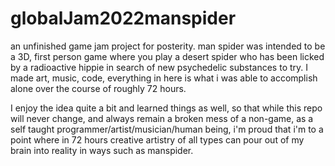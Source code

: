 # globalJam2022manspider
an unfinished game jam project for posterity.
man spider was intended to be a 3D, first person game where you play a desert spider who has been licked by a radioactive hippie in search of new psychedelic substances to try. I made art, music, code, everything in here is what i was able to accomplish alone over the course of roughly 72 hours. 

I enjoy the idea quite a bit and learned things as well, so that while this repo will never change, and always remain a broken mess of a non-game, as a self taught programmer/artist/musician/human being, i'm proud that i'm to a point where in 72 hours creative artistry of all types can pour out of my brain into reality in ways such as manspider. 
